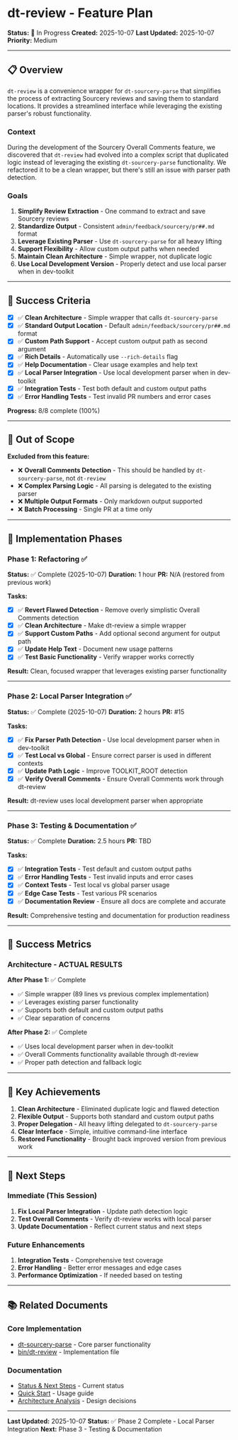 # dt-review - Feature Plan

**Status:** 🔧 In Progress
**Created:** 2025-10-07
**Last Updated:** 2025-10-07
**Priority:** Medium

---

## 📋 Overview

`dt-review` is a convenience wrapper for `dt-sourcery-parse` that simplifies the process of extracting Sourcery reviews and saving them to standard locations. It provides a streamlined interface while leveraging the existing parser's robust functionality.

### Context

During the development of the Sourcery Overall Comments feature, we discovered that `dt-review` had evolved into a complex script that duplicated logic instead of leveraging the existing `dt-sourcery-parse` functionality. We refactored it to be a clean wrapper, but there's still an issue with parser path detection.

### Goals

1. **Simplify Review Extraction** - One command to extract and save Sourcery reviews
2. **Standardize Output** - Consistent `admin/feedback/sourcery/pr##.md` format
3. **Leverage Existing Parser** - Use `dt-sourcery-parse` for all heavy lifting
4. **Support Flexibility** - Allow custom output paths when needed
5. **Maintain Clean Architecture** - Simple wrapper, not duplicate logic
6. **Use Local Development Version** - Properly detect and use local parser when in dev-toolkit

---

## 🎯 Success Criteria

- [x] ✅ **Clean Architecture** - Simple wrapper that calls `dt-sourcery-parse`
- [x] ✅ **Standard Output Location** - Default `admin/feedback/sourcery/pr##.md` format
- [x] ✅ **Custom Path Support** - Accept custom output path as second argument
- [x] ✅ **Rich Details** - Automatically use `--rich-details` flag
- [x] ✅ **Help Documentation** - Clear usage examples and help text
- [x] ✅ **Local Parser Integration** - Use local development parser when in dev-toolkit
- [x] ✅ **Integration Tests** - Test both default and custom output paths
- [x] ✅ **Error Handling Tests** - Test invalid PR numbers and error cases

**Progress:** 8/8 complete (100%)

---

## 🚫 Out of Scope

**Excluded from this feature:**
- ❌ **Overall Comments Detection** - This should be handled by `dt-sourcery-parse`, not `dt-review`
- ❌ **Complex Parsing Logic** - All parsing is delegated to the existing parser
- ❌ **Multiple Output Formats** - Only markdown output supported
- ❌ **Batch Processing** - Single PR at a time only

---

## 📅 Implementation Phases

### Phase 1: Refactoring ✅

**Status:** ✅ Complete (2025-10-07)
**Duration:** 1 hour
**PR:** N/A (restored from previous work)

**Tasks:**
- [x] ✅ **Revert Flawed Detection** - Remove overly simplistic Overall Comments detection
- [x] ✅ **Clean Architecture** - Make dt-review a simple wrapper
- [x] ✅ **Support Custom Paths** - Add optional second argument for output path
- [x] ✅ **Update Help Text** - Document new usage patterns
- [x] ✅ **Test Basic Functionality** - Verify wrapper works correctly

**Result:** Clean, focused wrapper that leverages existing parser functionality

---

### Phase 2: Local Parser Integration ✅

**Status:** ✅ Complete (2025-10-07)
**Duration:** 2 hours
**PR:** #15

**Tasks:**
- [x] ✅ **Fix Parser Path Detection** - Use local development parser when in dev-toolkit
- [x] ✅ **Test Local vs Global** - Ensure correct parser is used in different contexts
- [x] ✅ **Update Path Logic** - Improve TOOLKIT_ROOT detection
- [x] ✅ **Verify Overall Comments** - Ensure Overall Comments work through dt-review

**Result:** dt-review uses local development parser when appropriate

---

### Phase 3: Testing & Documentation ✅

**Status:** ✅ Complete
**Duration:** 2.5 hours
**PR:** TBD

**Tasks:**
- [x] ✅ **Integration Tests** - Test default and custom output paths
- [x] ✅ **Error Handling Tests** - Test invalid inputs and error cases
- [x] ✅ **Context Tests** - Test local vs global parser usage
- [x] ✅ **Edge Case Tests** - Test various PR scenarios
- [x] ✅ **Documentation Review** - Ensure all docs are complete and accurate

**Result:** Comprehensive testing and documentation for production readiness

---

## 🎉 Success Metrics

### Architecture - ACTUAL RESULTS

**After Phase 1:** ✅ Complete
- ✅ Simple wrapper (89 lines vs previous complex implementation)
- ✅ Leverages existing parser functionality
- ✅ Supports both default and custom output paths
- ✅ Clear separation of concerns

**After Phase 2:** ✅ Complete
- ✅ Uses local development parser when in dev-toolkit
- ✅ Overall Comments functionality available through dt-review
- ✅ Proper path detection and fallback logic

---

## 🎊 Key Achievements

1. **Clean Architecture** - Eliminated duplicate logic and flawed detection
2. **Flexible Output** - Supports both standard and custom output paths
3. **Proper Delegation** - All heavy lifting delegated to `dt-sourcery-parse`
4. **Clear Interface** - Simple, intuitive command-line interface
5. **Restored Functionality** - Brought back improved version from previous work

---

## 🚀 Next Steps

### Immediate (This Session)
1. **Fix Local Parser Integration** - Update path detection logic
2. **Test Overall Comments** - Verify dt-review works with local parser
3. **Update Documentation** - Reflect current status and next steps

### Future Enhancements
1. **Integration Tests** - Comprehensive test coverage
2. **Error Handling** - Better error messages and edge cases
3. **Performance Optimization** - If needed based on testing

---

## 📚 Related Documents

### Core Implementation
- [dt-sourcery-parse](../sourcery-overall-comments/) - Core parser functionality
- [bin/dt-review](../../../../bin/dt-review) - Implementation file

### Documentation
- [Status & Next Steps](status-and-next-steps.md) - Current status
- [Quick Start](quick-start.md) - Usage guide
- [Architecture Analysis](architecture-analysis.md) - Design decisions

---

**Last Updated:** 2025-10-07
**Status:** ✅ Phase 2 Complete - Local Parser Integration
**Next:** Phase 3 - Testing & Documentation
